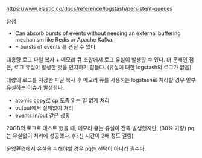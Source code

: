 https://www.elastic.co/docs/reference/logstash/persistent-queues

장점
- Can absorb bursts of events without needing an external buffering mechanism like Redis or Apache Kafka.
- = bursts of events 를 견딜 수 있다.

대용량 로그 파일 복사 + 메모리 큐 조합에서 로그 유실이 발생할 수 있다.
더 문제인 점은, 로그 유실이 발생한 것을 인지하기 힘들다. (유실에 대한 logstash의 로그가 없음)

대량의 로그를 저장한 파일 복사 후 메모리 큐를 사용하는 logstash로 처리할 경우 일부 유실하는 이슈가 발생한다.
- atomic copy로 cp 도중 읽는 일 없게 처리
- output에서 실패없이 처리
- events in/out 같은 상황

20GB의 로그로 테스트 했을 때,
메모리 큐는 유실이 잔뜩 발생했지만, (30% 가량)
pq는 유실없이 처리에 성공했다. (대신 시간이 2배 정도 걸림)

운영환경에서 유실을 피해야할 경우 pq는 선택이 아니라 필수다.